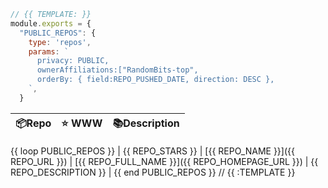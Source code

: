 ```js
// {{ TEMPLATE: }}
module.exports = {
  "PUBLIC_REPOS": {
    type: 'repos',
    params: `
      privacy: PUBLIC,
      ownerAffiliations:["RandomBits-top",
      orderBy: { field:REPO_PUSHED_DATE, direction: DESC },
    `,
  }
```

| 📦Repo    | ⭐️ WWW | 📚Description |
| --------- | ----------- | -------------- |
{{ loop PUBLIC_REPOS }}
| {{ REPO_STARS }} | [{{ REPO_NAME }}]({{ REPO_URL }}) | [{{ REPO_FULL_NAME }}]({{ REPO_HOMEPAGE_URL }}) | {{ REPO_DESCRIPTION }} |
{{ end PUBLIC_REPOS }}
// {{ :TEMPLATE }}
